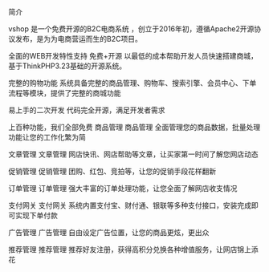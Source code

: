 简介

vshop 是一个免费开源的B2C电商系统 ，创立于2016年初，遵循Apache2开源协议发布，是为为电商营运而生的B2C项目。

全面的WEB开发特性支持
免费+开源
以最低的成本帮助开发人员快速搭建商城，基于ThinkPHP3.23基础的开源系统。

完整的购物功能
系统具备完整的商品管理、购物车、搜索引擎、会员中心、下单流程等模块，提供了完整的商城功能

易上手的二次开发
代码完全开源，满足开发者需求

上百种功能，我们全部免费
商品管理
商品管理
全面管理您的商品数据，批量处理功能让您的工作化繁为简

文章管理
文章管理
网店快讯、网店帮助等文章，让买家第一时间了解您网店动态

促销管理
促销管理
团购、红包、竞拍等，让您的促销手段花样翻新

订单管理
订单管理
强大丰富的订单处理功能，让您全面了解网店收支情况

支付网关
支付网关
系统内置支付宝、财付通、银联等多种支付接口，安装完成即可实现下单付款

广告管理
广告管理
自由设定广告位置，让您的商品更炫，更出众

推荐管理
推荐管理
推荐好友注册，获得高积分兑换各种增值服务，让网店锦上添花
